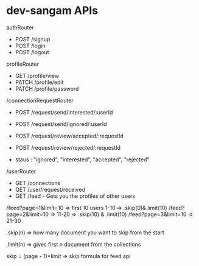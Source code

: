 # dev-sangam APIs
authRouter
- POST /signup
- POST /login
- POST /logout

profileRouter
- GET /profile/view
- PATCH /profile/edit
- PATCH /profile/password

/connectionRequestRouter
- POST /request/send/interested/:userId
- POST /request/send/ignored/:userId

- POST /request/review/accepted/:requestId
- POST /request/review/rejected/:requestId

- staus : "ignored", "interested", "accepted", "rejected"


/userRouter
- GET /connections
- GET /user/request/received
- GET /feed - Gets you the profiles of other users


/feed?page=1&limit=10 => first 10 users 1-10  => .skip(0)&.limit(10)
/feed?page=2&limit=10 => 11-20 => .skip(10) & .limit(10)
/feed?page=3&limit=10 => 21-30


.skip(n)  => how many document you want to skip from the start

.limit(n) => gives first n document from the collections


skip = (page - 1)*limit  => skip formula for feed api

